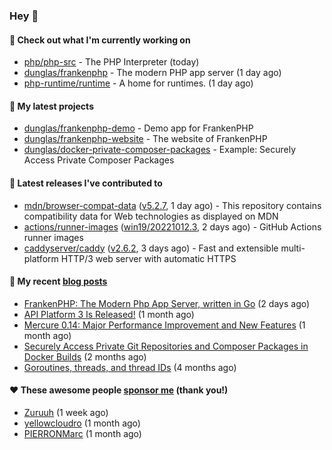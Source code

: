 ### Hey 👋

#### 👷 Check out what I'm currently working on

- [php/php-src](https://github.com/php/php-src) - The PHP Interpreter (today)
- [dunglas/frankenphp](https://github.com/dunglas/frankenphp) - The modern PHP app server (1 day ago)
- [php-runtime/runtime](https://github.com/php-runtime/runtime) - A home for runtimes.  (1 day ago)

#### 🌱 My latest projects

- [dunglas/frankenphp-demo](https://github.com/dunglas/frankenphp-demo) - Demo app for FrankenPHP
- [dunglas/frankenphp-website](https://github.com/dunglas/frankenphp-website) - The website of FrankenPHP
- [dunglas/docker-private-composer-packages](https://github.com/dunglas/docker-private-composer-packages) - Example: Securely Access Private Composer Packages

#### 🔭 Latest releases I've contributed to

- [mdn/browser-compat-data](https://github.com/mdn/browser-compat-data) ([v5.2.7](https://github.com/mdn/browser-compat-data/releases/tag/v5.2.7), 1 day ago) - This repository contains compatibility data for Web technologies as displayed on MDN
- [actions/runner-images](https://github.com/actions/runner-images) ([win19/20221012.3](https://github.com/actions/runner-images/releases/tag/win19%2F20221012.3), 2 days ago) - GitHub Actions runner images
- [caddyserver/caddy](https://github.com/caddyserver/caddy) ([v2.6.2](https://github.com/caddyserver/caddy/releases/tag/v2.6.2), 3 days ago) - Fast and extensible multi-platform HTTP/3 web server with automatic HTTPS

#### 📜 My recent [blog posts](https://dunglas.fr)

- [FrankenPHP: The Modern Php App Server, written in Go](https://dunglas.dev/2022/10/frankenphp-the-modern-php-app-server-written-in-go/) (2 days ago)
- [API Platform 3 Is Released!](https://dunglas.dev/2022/09/api-platform-3-is-released/) (1 month ago)
- [Mercure 0.14: Major Performance Improvement and New Features](https://dunglas.dev/2022/09/mercure-0-14/) (1 month ago)
- [Securely Access Private Git Repositories and Composer Packages in Docker Builds](https://dunglas.dev/2022/08/securely-access-private-git-repositories-and-composer-packages-in-docker-builds/) (2 months ago)
- [Goroutines, threads, and thread IDs](https://dunglas.dev/2022/05/goroutines-threads-and-thread-ids/) (4 months ago)

#### ❤️ These awesome people [sponsor me](https://github.com/sponsors/dunglas) (thank you!)

- [Zuruuh](https://github.com/Zuruuh) (1 week ago)
- [yellowcloudro](https://github.com/yellowcloudro) (1 month ago)
- [PIERRONMarc](https://github.com/PIERRONMarc) (1 month ago)
